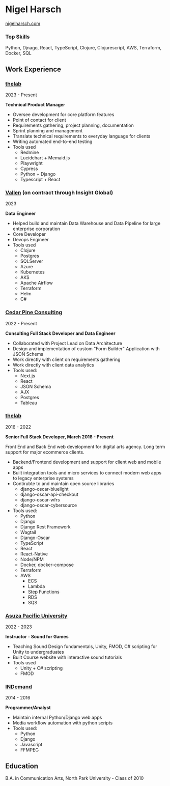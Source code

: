 # Nigel Harsch
[nigelharsch.com](nigelharsch.com)

### Top Skills
Python, Djnago, React, TypeScript, Clojure, Clojurescript, AWS, Terraform, Docker, SQL


## Work Experience

### [thelab](https://thelabnyc.com/)
2023 - Present

**Technical Product Manager**

* Oversee development for core platform features
* Point of contact for client
* Requirements gathering, project planning, documentation
* Sprint planning and management
* Translate technical requirements to everyday language for clients
* Writing automated end-to-end testing
* Tools used
  - Redmine
  - Lucidchart + Memaid.js
  - Playwright
  - Cypress
  - Python + Django
  - Typescript + React


### [Vallen](https://www.vallen.com/) (on contract through Insight Global)
2023

**Data Engineer**

* Helped build and maintain Data Warehouse and Data Pipeline for large enterprise corporation
* Core Developer
* Devops Engineer
* Tools used
  - Clojure
  - Postgres
  - SQLServer
  - Azure
  - Kubernetes
   - AKS
  - Apache Airflow
  - Terraform
  - Helm
  - C#

### [Cedar Pine Consulting](https://cedarpineconsulting.com/)
2022 - Present

**Consulting Full Stack Developer and Data Engineer**

* Collaborated with Project Lead on Data Architecture
* Design and implementation of custom "Form Builder" Application with JSON Schema
* Work directly with client on requirements gathering
* Work directly with client data analytics
* Tools used:
  - Next.js
  - React
  - JSON Schema
  - AJX
  - Postgres
  - Tableau

### [thelab](https://thelabnyc.com/)
2016 - 2022

**Senior Full Stack Developer, March 2016 - Present**

Front End and Back End web development for digital arts agency. Long term support for major ecommerce clients.

* Backend/Frontend development and support for client web and mobile apps
* Built integration tools and micro services to connect modern web apps to legacy enterprise systems
* Contirubte to and maintain open source libraries
  - django-oscar-bluelight
  - django-oscar-api-checkout
  - django-oscar-wfrs
  - django-oscar-cybersource
* Tools used:
  - Python
  - Django 
  - Django Rest Framework
  - Wagtail
  - Django-Oscar
  - TypeScript
  - React
  - React-Native
  - Node/NPM 
  - Docker, docker-compose
  - Terraform
  - AWS
    - ECS
    - Lambda
    - Step Functions
    - RDS
    - SQS

### [Asuza Pacific University](https://apu.edu/)
2022 - 2023

**Instructor - Sound for Games**

* Teaching Sound Design fundamentals, Unity, FMOD, C# scripting for Unity to undergraduates
* Built Course website with interactive sound tutorials
* Tools used
  - Unity + C# scripting
  - FMOD


### [INDemand](https://www.indemand.com/)
2014 - 2016

**Programmer/Analyst**
* Maintain internal Python/Django web apps
* Media workflow automation with python scripts
* Tools used:
  - Python 
  - Django 
  - Javascript 
  - FFMPEG


## Education
B.A. in Communication Arts, North Park University - Class of 2010
